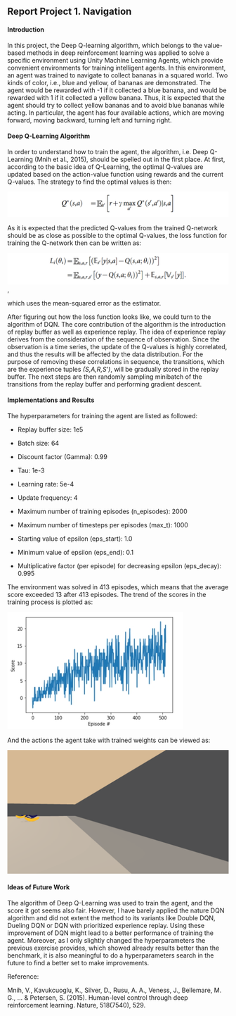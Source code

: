 ## Report Project 1. Navigation

#### Introduction
In this project, the Deep Q-learning algorithm, which belongs to the value-based methods in deep reinforcement learning was applied to solve a specific environment using Unity Machine Learning Agents, which provide convenient environments for training intelligent agents. In this environment, an agent was trained to navigate to collect bananas in a squared world. Two kinds of color, i.e., blue and yellow, of bananas are demonstrated. The agent would be rewarded with -1 if it collected a blue banana, and would be rewarded with 1 if it collected a yellow banana. Thus, it is expected that the agent should try to collect yellow bananas and to avoid blue bananas while acting. In particular, the agent has four available actions, which are moving forward, moving backward, turning left and turning right.

#### Deep Q-Learning Algorithm
In order to understand how to train the agent, the algorithm, i.e. Deep Q-Learning (Mnih et al., 2015), should be spelled out in the first place. At first, according to the basic idea of Q-Learning, the optimal Q-values are updated based on the action-value function using rewards and the current Q-values. The strategy to find the optimal values is then:

![Q](https://github.com/tnyng/udacity-deep-reinforcement-learning/blob/master/Project%201:%20Navigation/pics/qvalue.PNG)

 As it is expected that the predicted Q-values from the trained Q-network should be as close as possible to the optimal Q-values, the loss function for training the Q-network then can be written as:

![Loss](https://github.com/tnyng/udacity-deep-reinforcement-learning/blob/master/Project%201:%20Navigation/pics/dqn_loss.PNG),

 which uses the mean-squared error as the estimator.

After figuring out how the loss function looks like, we could turn to the algorithm of DQN. The core contribution of the algorithm is the introduction of replay buffer as well as experience replay. The idea of experience replay derives from the consideration of the sequence of observation. Since the observation is a time series, the update of the Q-values is highly correlated, and thus the results will be affected by the data distribution. For the purpose of removing these correlations in sequence, the transitions, which are the experience tuples *(S,A,R,S')*, will be gradually stored in the replay buffer. The next steps are then randomly sampling minibatch of the transitions from the replay buffer and performing gradient descent. 

#### Implementations and Results
The hyperparameters for training the agent are listed as followed:

- Replay buffer size: 1e5
- Batch size: 64
- Discount factor (Gamma): 0.99
- Tau: 1e-3
- Learning rate: 5e-4
- Update frequency: 4

- Maximum number of training episodes (n_episodes): 2000
- Maximum number of timesteps per episodes (max_t): 1000
- Starting value of epsilon (eps_start): 1.0
- Minimum value of epsilon (eps_end): 0.1
- Multiplicative factor (per episode) for decreasing epsilon (eps_decay): 0.995

The environment was solved in 413 episodes, which means that the average score exceeded 13 after 413 episodes. The trend of the scores in the training process is plotted as:

![Result](https://github.com/tnyng/udacity-deep-reinforcement-learning/blob/master/Project%201:%20Navigation/pics/result.jpg)

And the actions the agent take with trained weights can be viewed as:

![Trained](https://github.com/tnyng/udacity-deep-reinforcement-learning/blob/master/Project%201:%20Navigation/pics/trained.gif)

#### Ideas of Future Work
The algorithm of Deep Q-Learning was used to train the agent, and the score it got seems also fair. However, I have barely applied the nature DQN algorithm and did not extent the method to its variants like Double DQN, Dueling DQN or DQN with prioritized experience replay. Using these improvement of DQN might lead to a better performance of training the agent. Moreover, as I only slightly changed the hyperparameters the previous exercise provides, which showed already results better than the benchmark, it is also meaningful to do a hyperparameters search in the future to find a better set to make improvements.

Reference:

Mnih, V., Kavukcuoglu, K., Silver, D., Rusu, A. A., Veness, J., Bellemare, M. G., ... & Petersen, S. (2015). Human-level control through deep reinforcement learning. Nature, 518(7540), 529.
